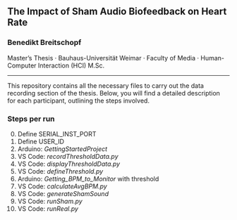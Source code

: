 ## The Impact of Sham Audio Biofeedback on Heart Rate
### Benedikt Breitschopf

Master’s Thesis · Bauhaus-Universität Weimar · Faculty of Media · Human-Computer Interaction (HCI) M.Sc.

---

This repository contains all the necessary files to carry out the data recording section of the thesis. Below, you will find a detailed description for each participant, outlining the steps involved.

### Steps per run


0. Define SERIAL_INST_PORT
0. Define USER_ID
1. Arduino: *GettingStartedProject*
2. VS Code: *recordThresholdData.py*
3. VS Code: *displayThresholdData.py*
4. VS Code: *defineThreshold.py*
5. Arduino: *Getting_BPM_to_Monitor* with threshold
6. VS Code: *calculateAvgBPM.py*
7. VS Code: *generateShamSound*
8. VS Code: *runSham.py*
9. VS Code: *runReal.py*

